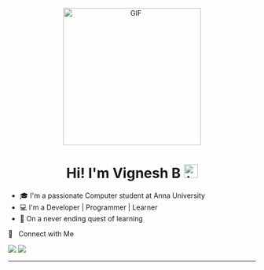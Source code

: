 <p align="center">
<img alt="GIF" src="https://media.giphy.com/media/fwbzI2kV3Qrlpkh59e/giphy.gif?raw=true" height="280" />
 <p/>
<h1 align="center"> Hi! I'm Vignesh B <img src="https://user-images.githubusercontent.com/1303154/88677602-1635ba80-d120-11ea-84d8-d263ba5fc3c0.gif" width="28px" alt="hi"></h1>

* :mortar_board: I'm a passionate Computer student at Anna University
* 💻 I'm a Developer | Programmer | Learner
* :seedling: On a never ending quest of learning

🤝 &nbsp; Connect with Me

[<img src="https://img.shields.io/badge/linkedin-%230077B5.svg?&style=for-the-badge&logo=linkedin&logoColor=white" />](https://www.linkedin.com/in/vignesh-b-17839b233/)
[<img src="https://img.shields.io/badge/Gmail-D14836?style=for-the-badge&logo=gmail&logoColor=white" />](mailto:vigneshbaskaran2709@gmail.com)

<hr>

